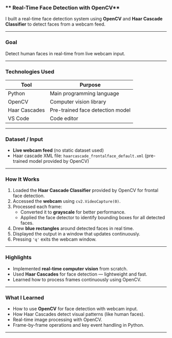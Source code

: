 

### ** Real-Time Face Detection with OpenCV**  
I built a real-time face detection system using **OpenCV** and **Haar Cascade Classifier** to detect faces from a webcam feed.

---

###  **Goal**  
Detect human faces in real-time from live webcam input.

---

### **Technologies Used**

| Tool        | Purpose                      |
|-------------|------------------------------|
| Python      | Main programming language    |
| OpenCV      | Computer vision library      |
| Haar Cascades | Pre-trained face detection model |
| VS Code     | Code editor                  |

---

###  **Dataset / Input**  
- **Live webcam feed** (no static dataset used)  
- Haar cascade XML file: `haarcascade_frontalface_default.xml` (pre-trained model provided by OpenCV)

---

###  **How It Works**

1. Loaded the **Haar Cascade Classifier** provided by OpenCV for frontal face detection.
2. Accessed the **webcam** using `cv2.VideoCapture(0)`.
3. Processed each frame:
   - Converted it to **grayscale** for better performance.
   - Applied the face detector to identify bounding boxes for all detected faces.
4. Drew **blue rectangles** around detected faces in real time.
5. Displayed the output in a window that updates continuously.
6. Pressing `'q'` exits the webcam window.

---

###  **Highlights**

- Implemented **real-time computer vision** from scratch.
- Used **Haar Cascades** for face detection — lightweight and fast.
- Learned how to process frames continuously using OpenCV.

---

###  **What I Learned**

- How to use **OpenCV** for face detection with webcam input.
- How Haar Cascades detect visual patterns (like human faces).
- Real-time image processing with OpenCV.
- Frame-by-frame operations and key event handling in Python.

---

